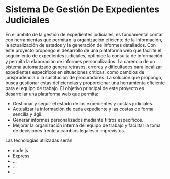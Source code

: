 # Sistema De Gestión De Expedientes Judiciales
En el ámbito de la gestión de expedientes judiciales, es fundamental contar con herramientas que permitan la organización eficiente de la información, la actualización de estados y la generación de informes detallados. Con este proyecto propongo el desarrollo de una plataforma web que facilite el seguimiento de expedientes judiciales, optimice la consulta de información y permita la elaboración de informes personalizados.
La carencia de un sistema automatizado genera retrasos, errores y dificultades para localizar expedientes específicos en situaciones críticas, como cambios de jurisprudencia o la sustitución de procuradores. La solución que propongo, busca gestionar estas deficiencias y proporcionar una herramienta eficiente para el equipo de trabajo.
El objetivo principal de este proyecto es desarrollar una plataforma web que permita:
- Gestionar y seguir el estado de los expedientes y costas judiciales.
- Actualizar la información de cada expediente y las costas de forma sencilla y ágil.
- Generar informes personalizados mediante filtros específicos.
- Mejorar la organización interna del equipo de trabajo y facilitar la toma de decisiones frente a cambios legales o imprevistos.

Las tecnologias utilizadas serán:
- node.js 
- Express
- ...
- ...
- ...
